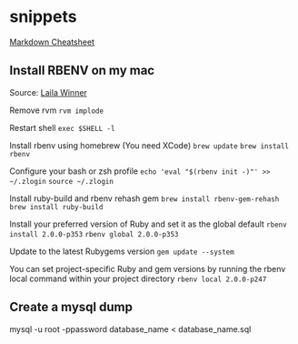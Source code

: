 # snippets
[Markdown Cheatsheet](https://github.com/adam-p/markdown-here/wiki/Markdown-Cheatsheet)

## Install RBENV on my mac
Source: [Laila Winner](http://robots.thoughtbot.com/using-rbenv-to-manage-rubies-and-gems)

Remove rvm
`rvm implode`

Restart shell
`exec $SHELL -l`

Install rbenv using homebrew (You need XCode)
`brew update`
`brew install rbenv`

Configure your bash or zsh profile
`echo 'eval "$(rbenv init -)"' >> ~/.zlogin`
`source ~/.zlogin`

Install ruby-build and rbenv rehash gem
`brew install rbenv-gem-rehash`
`brew install ruby-build`

Install your preferred version of Ruby and set it as the global default
`rbenv install 2.0.0-p353`
`rbenv global 2.0.0-p353`

Update to the latest Rubygems version
`gem update --system`

You can set project-specific Ruby and gem versions by running the rbenv local command within your project directory
`rbenv local 2.0.0-p247`



## Create a mysql dump

mysql -u root -ppassword database_name < database_name.sql


